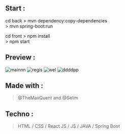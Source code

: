 ## Start :
cd back > mvn dependency:copy-dependencies  
        > mvn spring-boot:run

cd front > npm install  
         > npm start

## Preview :
![mainnn](https://user-images.githubusercontent.com/110362553/206735475-76f8b16d-313e-40bd-9c90-52857a238150.png)
![regis](https://user-images.githubusercontent.com/110362553/206735465-1fb4521c-5358-4157-adb5-5f0f8f4df587.png)
![wel](https://user-images.githubusercontent.com/110362553/206735458-70dc5cdc-8266-4c84-8986-86d82e5bf160.png)
![ddddpp](https://user-images.githubusercontent.com/110362553/206735452-1325c8e7-bd42-4461-b1e6-ad7ec477123d.png)

## Made with :
>@TheMaxQuent and @Selim

## Techno :
> HTML / CSS / React JS / JS / JAVA / Spring Boot
